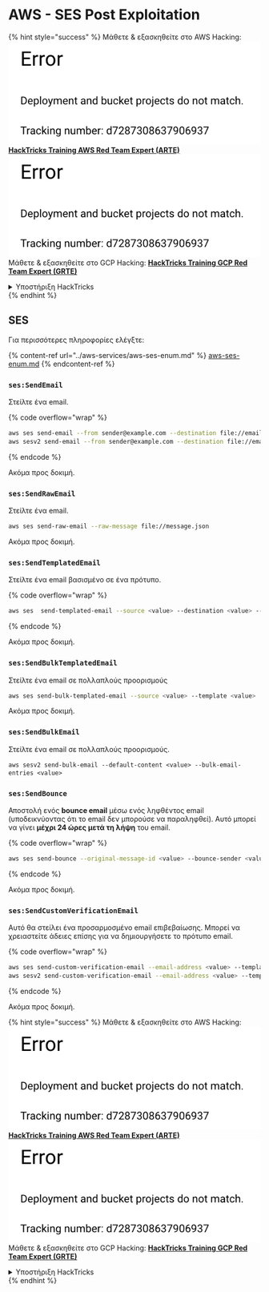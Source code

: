 # AWS - SES Post Exploitation

{% hint style="success" %}
Μάθετε & εξασκηθείτε στο AWS Hacking:<img src="../../../.gitbook/assets/image (1) (1).png" alt="" data-size="line">[**HackTricks Training AWS Red Team Expert (ARTE)**](https://training.hacktricks.xyz/courses/arte)<img src="../../../.gitbook/assets/image (1) (1).png" alt="" data-size="line">\
Μάθετε & εξασκηθείτε στο GCP Hacking: <img src="../../../.gitbook/assets/image (2).png" alt="" data-size="line">[**HackTricks Training GCP Red Team Expert (GRTE)**<img src="../../../.gitbook/assets/image (2).png" alt="" data-size="line">](https://training.hacktricks.xyz/courses/grte)

<details>

<summary>Υποστήριξη HackTricks</summary>

* Ελέγξτε τα [**σχέδια συνδρομής**](https://github.com/sponsors/carlospolop)!
* **Εγγραφείτε στην** 💬 [**ομάδα Discord**](https://discord.gg/hRep4RUj7f) ή στην [**ομάδα telegram**](https://t.me/peass) ή **ακολουθήστε** μας στο **Twitter** 🐦 [**@hacktricks\_live**](https://twitter.com/hacktricks\_live)**.**
* **Μοιραστείτε κόλπα hacking υποβάλλοντας PRs στα** [**HackTricks**](https://github.com/carlospolop/hacktricks) και [**HackTricks Cloud**](https://github.com/carlospolop/hacktricks-cloud) github repos.

</details>
{% endhint %}

## SES

Για περισσότερες πληροφορίες ελέγξτε:

{% content-ref url="../aws-services/aws-ses-enum.md" %}
[aws-ses-enum.md](../aws-services/aws-ses-enum.md)
{% endcontent-ref %}

### `ses:SendEmail`

Στείλτε ένα email.

{% code overflow="wrap" %}
```bash
aws ses send-email --from sender@example.com --destination file://emails.json --message file://message.json
aws sesv2 send-email --from sender@example.com --destination file://emails.json --message file://message.json
```
{% endcode %}

Ακόμα προς δοκιμή.

### `ses:SendRawEmail`

Στείλτε ένα email.
```bash
aws ses send-raw-email --raw-message file://message.json
```
Ακόμα προς δοκιμή.

### `ses:SendTemplatedEmail`

Στείλτε ένα email βασισμένο σε ένα πρότυπο.

{% code overflow="wrap" %}
```bash
aws ses  send-templated-email --source <value> --destination <value> --template <value>
```
{% endcode %}

Ακόμα προς δοκιμή.

### `ses:SendBulkTemplatedEmail`

Στείλτε ένα email σε πολλαπλούς προορισμούς
```bash
aws ses send-bulk-templated-email --source <value> --template <value>
```
Ακόμα προς δοκιμή.

### `ses:SendBulkEmail`

Στείλτε ένα email σε πολλαπλούς προορισμούς.
```
aws sesv2 send-bulk-email --default-content <value> --bulk-email-entries <value>
```
### `ses:SendBounce`

Αποστολή ενός **bounce email** μέσω ενός ληφθέντος email (υποδεικνύοντας ότι το email δεν μπορούσε να παραληφθεί). Αυτό μπορεί να γίνει **μέχρι 24 ώρες μετά τη λήψη** του email.

{% code overflow="wrap" %}
```bash
aws ses send-bounce --original-message-id <value> --bounce-sender <value> --bounced-recipient-info-list <value>
```
{% endcode %}

Ακόμα προς δοκιμή.

### `ses:SendCustomVerificationEmail`

Αυτό θα στείλει ένα προσαρμοσμένο email επιβεβαίωσης. Μπορεί να χρειαστείτε άδειες επίσης για να δημιουργήσετε το πρότυπο email.

{% code overflow="wrap" %}
```bash
aws ses send-custom-verification-email --email-address <value> --template-name <value>
aws sesv2 send-custom-verification-email --email-address <value> --template-name <value>
```
{% endcode %}

Ακόμα προς δοκιμή.

{% hint style="success" %}
Μάθετε & εξασκηθείτε στο AWS Hacking:<img src="../../../.gitbook/assets/image (1) (1).png" alt="" data-size="line">[**HackTricks Training AWS Red Team Expert (ARTE)**](https://training.hacktricks.xyz/courses/arte)<img src="../../../.gitbook/assets/image (1) (1).png" alt="" data-size="line">\
Μάθετε & εξασκηθείτε στο GCP Hacking: <img src="../../../.gitbook/assets/image (2).png" alt="" data-size="line">[**HackTricks Training GCP Red Team Expert (GRTE)**<img src="../../../.gitbook/assets/image (2).png" alt="" data-size="line">](https://training.hacktricks.xyz/courses/grte)

<details>

<summary>Υποστήριξη HackTricks</summary>

* Ελέγξτε τα [**σχέδια συνδρομής**](https://github.com/sponsors/carlospolop)!
* **Εγγραφείτε στην** 💬 [**ομάδα Discord**](https://discord.gg/hRep4RUj7f) ή στην [**ομάδα telegram**](https://t.me/peass) ή **ακολουθήστε** μας στο **Twitter** 🐦 [**@hacktricks\_live**](https://twitter.com/hacktricks\_live)**.**
* **Μοιραστείτε κόλπα hacking υποβάλλοντας PRs στα** [**HackTricks**](https://github.com/carlospolop/hacktricks) και [**HackTricks Cloud**](https://github.com/carlospolop/hacktricks-cloud) github repos.

</details>
{% endhint %}
